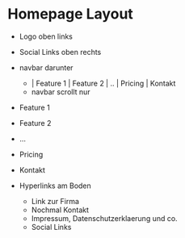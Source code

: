 # Homepage Layout
- Logo oben links
- Social Links oben rechts

- navbar darunter 
    - | Feature 1 | Feature 2 | .. | Pricing | Kontakt
    - navbar scrollt nur

- Feature 1
- Feature 2
- ...
- Pricing
- Kontakt
- Hyperlinks am Boden
    - Link zur Firma
    - Nochmal Kontakt
    - Impressum, Datenschutzerklaerung und co.
    - Social Links